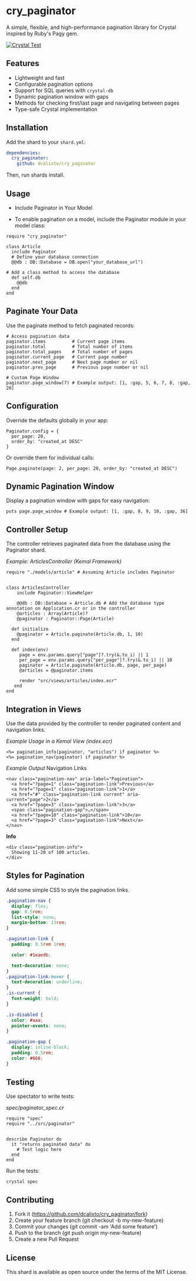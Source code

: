 # cry_paginator

A simple, flexible, and high-performance pagination library for Crystal inspired by Ruby's Pagy gem.

[![Crystal Test](https://github.com/dcalixto/cry_paginator/actions/workflows/crystal-test.yml/badge.svg?branch=master)](https://github.com/dcalixto/cry_paginator/actions/workflows/crystal-test.yml)

## Features

- Lightweight and fast
- Configurable pagination options
- Support for SQL queries with `crystal-db`
- Dynamic pagination window with gaps
- Methods for checking first/last page and navigating between pages
- Type-safe Crystal implementation

## Installation

Add the shard to your `shard.yml`:

```yaml
dependencies:
  cry_paginator:
    github: dcalixto/cry_paginator
```

Then, run shards install.

## Usage

- Include Paginator in Your Model

- To enable pagination on a model, include the Paginator module in your model class:

```crystal
require "cry_paginator"

class Article
  include Paginator
  # Define your database connection
  @@db : DB::Database = DB.open("your_database_url")

# Add a class method to access the database
  def self.db
    @@db
  end
end
```

## Paginate Your Data

Use the paginate method to fetch paginated records:

```crystal
# Access pagination data
paginator.items          # Current page items
paginator.total          # Total number of items
paginator.total_pages    # Total number of pages
paginator.current_page   # Current page number
paginator.next_page      # Next page number or nil
paginator.prev_page      # Previous page number or nil

# Custom Page Window
paginator.page_window(7) # Example output: [1, :gap, 5, 6, 7, 8, :gap, 20]

```

## Configuration

Override the defaults globally in your app:

```crystal
Paginator.config = {
  per_page: 20,
  order_by: "created_at DESC"
}
```

Or override them for individual calls:

```crystal
Page.paginate(page: 2, per_page: 20, order_by: "created_at DESC")
```

## Dynamic Pagination Window

Display a pagination window with gaps for easy navigation:

```crystal
puts page.page_window # Example output: [1, :gap, 8, 9, 10, :gap, 36]
```

## Controller Setup

The controller retrieves paginated data from the database using the Paginator shard.

_Example: ArticlesController (Kemal Framework)_

```crystal
require "./models/article" # Assuming Article includes Paginator


class ArticlesController
    include Paginator::ViewHelper

    @@db : DB::Database = Article.db # Add the database type annotation on Application.cr or in the controller
    @articles : Array(Article)?
    @paginator : Paginator::Page(Article)

  def initialize
    @paginator = Article.paginate(Article.db, 1, 10)
  end

  def index(env)
     page = env.params.query["page"]?.try(&.to_i) || 1
     per_page = env.params.query["per_page"]?.try(&.to_i) || 10
     paginator = Article.paginate(Article.db, page, per_page)
     @articles = @paginator.items

     render "src/views/articles/index.ecr"
   end
end
```

## Integration in Views

Use the data provided by the controller to render paginated content and navigation links.

_Example Usage in a Kemal View (index.ecr)_

```crystal
<%= pagination_info(paginator, "articles") if paginator %>
<%= pagination_nav(paginator) if paginator %>

```

_Example Output_
Navigation Links

```crystal
<nav class="pagination-nav" aria-label="Pagination">
  <a href="?page=1" class="pagination-link">Previous</a>
  <a href="?page=1" class="pagination-link">1</a>
  <a href="#" class="pagination-link current" aria-current="page">2</a>
  <a href="?page=3" class="pagination-link">3</a>
  <span class="pagination-gap">…</span>
  <a href="?page=10" class="pagination-link">10</a>
  <a href="?page=3" class="pagination-link">Next</a>
</nav>
```

**Info**

```crystal
<div class="pagination-info">
  Showing 11-20 of 100 articles.
</div>
```

## Styles for Pagination

Add some simple CSS to style the pagination links.

```css
.pagination-nav {
  display: flex;
  gap: 0.5rem;
  list-style: none;
  margin-bottom: 13rem;
}

.pagination-link {
  padding: 0.5rem 1rem;

  color: #1eaedb;

  text-decoration: none;
}
.pagination-link:hover {
  text-decoration: underline;
}
.is-current {
  font-weight: bold;
}

.is-disabled {
  color: #aaa;
  pointer-events: none;
}

.pagination-gap {
  display: inline-block;
  padding: 0.5rem;
  color: #666;
}
```

## Testing

Use spectator to write tests:

_spec/paginator_spec.cr_

```crystal
require "spec"
require "../src/paginator"


describe Paginator do
  it "returns paginated data" do
    # Test logic here
  end
end
```

Run the tests:

```crystal
crystal spec
```

## Contributing

1. Fork it (https://github.com/dcalixto/cry_paginator/fork)
2. Create your feature branch (git checkout -b my-new-feature)
3. Commit your changes (git commit -am 'Add some feature')
4. Push to the branch (git push origin my-new-feature)
5. Create a new Pull Request

## License

This shard is available as open source under the terms of the MIT License.
